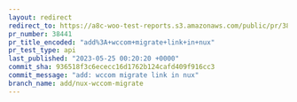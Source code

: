 ```yaml
---
layout: redirect
redirect_to: https://a8c-woo-test-reports.s3.amazonaws.com/public/pr/38441/api/index.html
pr_number: 38441
pr_title_encoded: "add%3A+wccom+migrate+link+in+nux"
pr_test_type: api
last_published: "2023-05-25 00:20:20 +0000"
commit_sha: 936518f3c6ececc16d1762b124cafd409f916cc3
commit_message: "add: wccom migrate link in nux"
branch_name: add/nux-wccom-migrate
---
```

